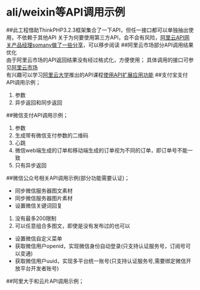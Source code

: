 # ali/weixin等API调用示例
##此工程借助ThinkPHP3.2.3框架集合了一下API，但任一接口都可以单独抽出使用，不依赖于其他API
关于为何要使用第三方API，会不会有风险，[阿里云API网关产品经理somany做了一些分享](https://yq.aliyun.com/articles/72533?spm=5176.100239.0.0.g6BX1g)，可以移步阅读
##阿里云市场部分API调用结果优化  
由于阿里云市场的API返回结果没有经过格式化，方便使用；
具体调用的接口可参见[阿里云市场](https://promotion.aliyun.com/ntms/market/data.html?spm=5176.8142029.414693.37.Agg7CB)  
有兴趣可以学习[阿里云大学](https://edu.aliyun.com/)推出的API课程[使用API扩展应用功能](https://edu.aliyun.com/course/69?spm=0.0.0.0.k7BeWl)
##支付宝支付API调用示例；  
 1. 参数  
 5. 异步返回和同步返回

##微信支付API调用示例；  
 1. 参数  
 2. 生成带有微信支付参数的二维码  
 3. 心跳  
 4. 微信web端生成的订单和移动端生成的订单视为不同的订单，即订单号不能一致
 5. 只有异步返回

##微信公众号相关API调用示例(部分功能需要认证)；  
* 同步微信服务器图文素材  
* 同步微信服务器图片素材  
* 设置微信关键词回复  
 1. 没有最多200限制  
 2. 可以任意组合多图文，即使是没有发布过的也可以  
* 设置微信自定义菜单  
* 获取微信用户openid，实现微信身份自动登录(只支持认证服务号，订阅号可以变通)  
* 获取微信用户uuid，实现多平台统一账号(只支持认证服务号,需要绑定微信开放平台开发者账号)  

##阿里大于和云片API调用示例；  
